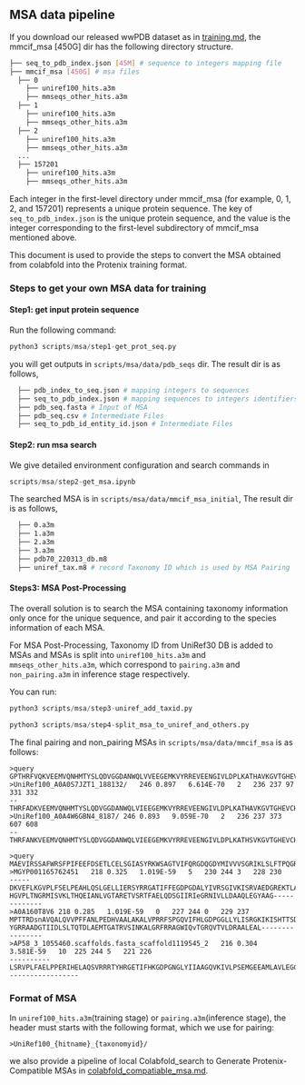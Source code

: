 ## MSA data pipeline
If you download our released wwPDB dataset as in [training.md](./training.md), the mmcif_msa [450G] dir has the following directory structure.
  ```bash
  ├── seq_to_pdb_index.json [45M] # sequence to integers mapping file
  ├── mmcif_msa [450G] # msa files
    ├── 0
      ├── uniref100_hits.a3m
      ├── mmseqs_other_hits.a3m
    ├── 1
      ├── uniref100_hits.a3m
      ├── mmseqs_other_hits.a3m
    ├── 2
      ├── uniref100_hits.a3m
      ├── mmseqs_other_hits.a3m
    ...
    ├── 157201
      ├── uniref100_hits.a3m
      ├── mmseqs_other_hits.a3m

  ```

Each integer in the first-level directory under mmcif_msa (for example, 0, 1, 2, and 157201) represents a unique protein sequence. The key of `seq_to_pdb_index.json` is the unique protein sequence, and the value is the integer corresponding to the first-level subdirectory of mmcif_msa mentioned above.

This document is used to provide the steps to convert the MSA obtained from colabfold into the Protenix training format.

### Steps to get your own MSA data for training

#### Step1: get input protein sequence 
Run the following command:

```python
python3 scripts/msa/step1-get_prot_seq.py
```
you will get outputs in `scripts/msa/data/pdb_seqs` dir. The result dir is as follows,

```bash
  ├── pdb_index_to_seq.json # mapping integers to sequences
  ├── seq_to_pdb_index.json # mapping sequences to integers identifiers when saving MSA, This file is required in training for finding local MSA path from sequence
  ├── pdb_seq.fasta # Input of MSA
  ├── pdb_seq.csv # Intermediate Files
  ├── seq_to_pdb_id_entity_id.json # Intermediate Files
```

#### Step2: run msa search
We give detailed environment configuration and search commands in 

```python
scripts/msa/step2-get_msa.ipynb
```

The searched MSA is in `scripts/msa/data/mmcif_msa_initial`, The result dir is as follows,
```bash
  ├── 0.a3m
  ├── 1.a3m
  ├── 2.a3m
  ├── 3.a3m
  ├── pdb70_220313_db.m8
  ├── uniref_tax.m8 # record Taxonomy ID which is used by MSA Pairing
```
#### Steps3: MSA Post-Processing

The overall solution is to search the MSA containing taxonomy information only once for the unique sequence, and pair it according to the species information of each MSA. 

For MSA Post-Processing, Taxonomy ID from UniRef30 DB is added to MSAs and MSAs is split into `uniref100_hits.a3m` and `mmseqs_other_hits.a3m`, which correspond to `pairing.a3m` and `non_pairing.a3m` in inference stage respectively.

You can run:
```python
python3 scripts/msa/step3-uniref_add_taxid.py

python3 scripts/msa/step4-split_msa_to_uniref_and_others.py
```

The final pairing and non_pairing MSAs in `scripts/msa/data/mmcif_msa` is as follows:


```
>query
GPTHRFVQKVEEMVQNHMTYSLQDVGGDANWQLVVEEGEMKVYRREVEENGIVLDPLKATHAVKGVTGHEVCNYFWNVDVRNDWETTIENFHVVETLADNAIIIYQTHKRVWPASQRDVLYLSVIRKIPALTENDPETWIVCNFSVDHDSAPLNNRCVRAKINVAMICQTLVSPPEGNQEISRDNILCKITYVANVNPGGWAPASVLRAVAKREYPKFLKRFTSYVQEKTAGKPILF
>UniRef100_A0A0S7JZT1_188132/	246	0.897	6.614E-70	2	236	237	97	331	332
--THRFADKVEEMVQNHMTYSLQDVGGDANWQLVIEEGEMKVYRREVEENGIVLDPLKATHAVKGVTGHEVCHYFWDTDVRNDWETTIDNFNVVETLSDNAIIVYQTHKRVWPASQRDILFLSAIRKILAKNENDPDTWLVCNFSVDHDKAPPTNRCVRAKINVAMICQTLVSPPEGDKEISRDNILCKITYVANVNPGGWAPASVLRAVAKREYPKFLKRFTSYVQEKTAGNPILF
>UniRef100_A0A4W6GBN4_8187/	246	0.893	9.059E-70	2	236	237	373	607	608
--THRFANKVEEMVQNHMTYSLQDVGGDANWQLVIEEGEMKVYRREVEENGIVLDPLKATHSVKGVTGHEVCHYFWDTDVRMDWETTIENFNVVEKLSENAIIVYQTHKRVWPASQRDVLYLSAIRKIMATNENDPDTWLVCNFSVDHNNAPPTNRCVRAKINVAMICQTLVSPPEGDKEISRDNILCKITYVANVNPGGWAPASVLRAVAKREYPKFLKRFTSYVQEKTAGKPILF
```

```
>query
MAEVIRSSAFWRSFPIFEEFDSETLCELSGIASYRKWSAGTVIFQRGDQGDYMIVVVSGRIKLSLFTPQGRELMLRQHEAGALFGEMALLDGQPRSADATAVTAAEGYVIGKKDFLALITQRPKTAEAVIRFLCAQLRDTTDRLETIALYDLNARVARFFLATLRQIHGSEMPQSANLRLTLSQTDIASILGASRPKVNRAILSLEESGAIKRADGIICCNVGRLLSIADPEEDLEHHHHHHHH
>MGYP001165762451	218	0.325	1.019E-59	5	230	244	3	228	230
-----DKVEFLKGVPLFSELPEAHLQSLGELLIERSYRRGATIFFEGDPGDALYIVRSGIVKISRVAEDGREKTLAFLGKGEPFGEMALIDGGPRSAIAQALEATSLYALHRADFLAALTENPALSLGVIKVLSARLQQANAQLMDLVFRDVRGRVAQALLDLARR-HGVPLTNGRMISVKLTHQEIANLVGTARETVSRTFAELQDSGIIRIeGRNIVLLDAAQLEGYAAG-------------
>A0A160T8V6	218	0.285	1.019E-59	0	227	244	0	229	237
MPTTRDsnAVQALQVVPFFANLPEDHVAALAKALVPRRFSPGQVIFHLGDPGGLLYLISRGKIKISHTTSDGQEVVLAILGPGDFFGEMALIDDAPRSATAITLEPSETWTLHREEFIQYLTDNPEFALHVLKTLARHIRRLNTQLADIFFLDLPGRLARTLLNLADQ-YGRRAADGTIIDLSLTQTDLAEMTGATRVSINKALGRFRRAGWIQvTGRQVTVLDRAALEAL----------------
>AP58_3_1055460.scaffolds.fasta_scaffold1119545_2	216	0.304	3.581E-59	10	225	244	5	221	226
----------LSRVPLFAELPPERIHELAQSVRRRTYHRGETIFHKGDPGNGLYIIAAGQVKIVLPSEMGEEAMLAVLEGGEFFGELALFDGLPRSATVVAVQNAEVLVLHRDDFMSFVGRNPEVVSALFAALSRRLRDADEMIEDAIFLDVPGRLAKRLLDLAEKHGRAEEKGGVAIDLKLTQQDLAAMVGATRESVNKHLGWMRDHGLIQLDRqRIVILKPDDLR------------------
```
### Format of MSA 
In `uniref100_hits.a3m`(training stage) or `pairing.a3m`(inference stage), the header must starts with the following format, which we use for pairing:
```
>UniRef100_{hitname}_{taxonomyid}/
```

we also provide a pipeline of local Colabfold_search to Generate Protenix-Compatible MSAs in [colabfold_compatiable_msa.md](./colabfold_compatiable_msa.md).